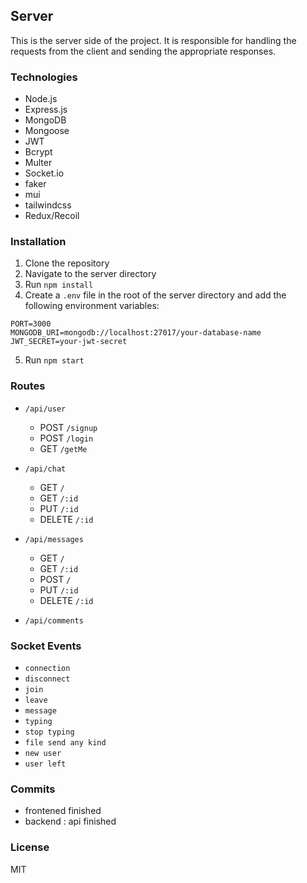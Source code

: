 ## Server
This is the server side of the project. It is responsible for handling the requests from the client and sending the appropriate responses.

### Technologies
- Node.js
- Express.js
- MongoDB
- Mongoose
- JWT
- Bcrypt
- Multer
- Socket.io
- faker
- mui
- tailwindcss
- Redux/Recoil

### Installation
1. Clone the repository
2. Navigate to the server directory
3. Run `npm install`
4. Create a `.env` file in the root of the server directory and add the following environment variables:
```env
PORT=3000
MONGODB_URI=mongodb://localhost:27017/your-database-name
JWT_SECRET=your-jwt-secret
```
5. Run `npm start`

### Routes
- `/api/user`
  - POST `/signup`
  - POST `/login`
  - GET `/getMe`

- `/api/chat`
    - GET `/`
    - GET `/:id`
    - PUT `/:id`
    - DELETE `/:id`
- `/api/messages`
    - GET `/`
    - GET `/:id`
    - POST `/`
    - PUT `/:id`
    - DELETE `/:id`
- `/api/comments`

### Socket Events
- `connection`
- `disconnect`
- `join`
- `leave`
- `message`
- `typing`
- `stop typing`
- `file send any kind`
- `new user`
- `user left`

### Commits
- frontened finished
- backend : api finished


### License
MIT
```